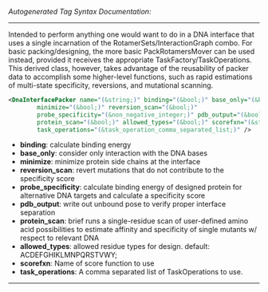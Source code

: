 <!-- THIS IS AN AUTOGENERATED FILE: Don't edit it directly, instead change the schema definition in the code itself. -->

_Autogenerated Tag Syntax Documentation:_

---
Intended to perform anything one would want to do in a DNA interface that uses a single incarnation of the RotamerSets/InteractionGraph combo. For basic packing/designing, the more basic PackRotamersMover can be used instead, provided it receives the appropriate TaskFactory/TaskOperations. This derived class, however, takes advantage of the reusability of packer data to accomplish some higher-level functions, such as rapid estimations of multi-state specificity, reversions, and mutational scanning.

```xml
<DnaInterfacePacker name="(&string;)" binding="(&bool;)" base_only="(&bool;)"
        minimize="(&bool;)" reversion_scan="(&bool;)"
        probe_specificity="(&non_negative_integer;)" pdb_output="(&bool;)"
        protein_scan="(&bool;)" allowed_types="(&bool;)" scorefxn="(&string;)"
        task_operations="(&task_operation_comma_separated_list;)" />
```

-   **binding**: calculate binding energy
-   **base_only**: consider only interaction with the DNA bases
-   **minimize**: minimize protein side chains at the interface
-   **reversion_scan**: revert mutations that do not contribute to the specificity score
-   **probe_specificity**: calculate binding energy of designed protein for alternative DNA targets and calculate a specificity score
-   **pdb_output**: write out unbound pose to verify proper interface separation
-   **protein_scan**: brief runs a single-residue scan of user-defined amino acid possibilities to estimate affinity and specificity of single mutants w/ respect to relevant DNA
-   **allowed_types**: allowed residue types for design. default: ACDEFGHIKLMNPQRSTVWY;
-   **scorefxn**: Name of score function to use
-   **task_operations**: A comma separated list of TaskOperations to use.

---
